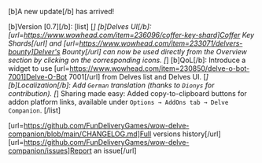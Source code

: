 [b]A new update[/b] has arrived!

[b]Version [0.7][/b]:
[list]
[*] [b]Delves UI[/b]: [url=https://www.wowhead.com/item=236096/coffer-key-shard]Coffer Key Shards[/url] and [url=https://www.wowhead.com/item=233071/delvers-bounty]Delver's Bounty[/url] can now be used directly from the Overview section by clicking on the corresponding icons.
[*] [b]QoL[/b]: Introduce a widget to use [url=https://www.wowhead.com/item=230850/delve-o-bot-7001]Delve-O-Bot 7001[/url] from Delves list and Delves UI.
[*] [b]Localization[/b]: Add `German` translation (thanks to `Dionys` for contribution).
[*] Sharing made easy: Added copy-to-clipboard buttons for addon platform links, available under `Options → AddOns tab → Delve Companion`.
[/list]

[url=https://github.com/FunDeliveryGames/wow-delve-companion/blob/main/CHANGELOG.md]Full versions history[/url]
[url=https://github.com/FunDeliveryGames/wow-delve-companion/issues]Report an issue[/url]